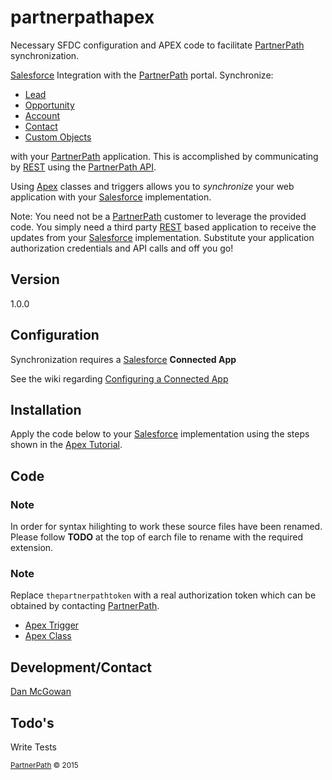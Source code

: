 # partnerpathapex
Necessary SFDC configuration and APEX code to facilitate [PartnerPath] synchronization. 

[Salesforce] Integration with the [PartnerPath] portal. Synchronize:
  - [Lead]
  - [Opportunity]
  - [Account]
  - [Contact]
  - [Custom Objects] 

with your [PartnerPath] application. This is accomplished by communicating by [REST] using the [PartnerPath API]. 

Using [Apex] classes and triggers allows you to *synchronize* your web application with your [Salesforce] implementation.

Note: You need not be a [PartnerPath] customer to leverage the provided code. You simply need a third party [REST] based application to receive the updates from your [Salesforce] implementation. Substitute your application authorization credentials and API calls and off you go!

## Version
1.0.0

## Configuration
Synchronization requires a [Salesforce] **Connected App**

See the wiki regarding [Configuring a Connected App]

## Installation
Apply the code below to your [Salesforce] implementation using the steps shown in the [Apex Tutorial].
## Code
### **Note**

In order for syntax hilighting to work these source files have been renamed. Please follow **TODO** at the top of earch file to rename with the required extension.
### **Note**

Replace ```thepartnerpathtoken``` with a real authorization token which can be obtained by contacting [PartnerPath].


+    [Apex Trigger]
+    [Apex Class]

## Development/Contact
[Dan McGowan]

## Todo's

Write Tests


<sub>[PartnerPath] &copy; 2015</sub>

[Dan McGowan]:<mailto:dmcgowan@partner-path.com>
[account]:https://developer.salesforce.com/docs/atlas.en-us.api.meta/api/sforce_api_objects_account.htm#topic-title
[opportunity]:https://developer.salesforce.com/docs/atlas.en-us.api.meta/api/sforce_api_objects_opportunity.htm#topic-title
[contact]:https://developer.salesforce.com/docs/atlas.en-us.api.meta/api/sforce_api_objects_contact.htm#topic-title
[lead]:https://developer.salesforce.com/docs/atlas.en-us.api.meta/api/sforce_api_objects_lead.htm#topic-title
[custom objects]:https://developer.salesforce.com/docs/atlas.en-us.api.meta/api/sforce_api_objects_custom_objects.htm
[partnerpath]:http://partner-path.com/
[partnerpath api]:http://demopath.test.amazonconsulting.com/api/v1/
[salesforce]:http://salesforce.com
[rest]:http://www.restapitutorial.com/lessons/whatisrest.html
[apex]:https://developer.salesforce.com/docs/atlas.en-us.apexcode.meta/apexcode/
[apex trigger]:https://github.com/dantmcgowan/partnerpathapex/blob/master/src/apex/triggers/PPDealUpdate.java
[apex class]:https://github.com/dantmcgowan/partnerpathapex/blob/master/src/apex/classes/PartnerPathREST.java
[apex tutorial]:https://developer.salesforce.com/docs/atlas.en-us.apexcode.meta/apexcode/apex_qs_HelloWorld.htm
[configuring a connected app]:https://github.com/dantmcgowan/partnerpathapex/wiki

